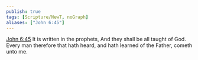 ```yaml
---
publish: true
tags: [Scripture/NewT, noGraph]
aliases: ["John 6:45"]
---
```

[John 6:45](https://churchofjesuschrist.org/study/scriptures/nt/john/6?lang=eng&id=p45#p45) It is written in the prophets, And they shall be all taught of God. Every man therefore that hath heard, and hath learned of the Father, cometh unto me.
